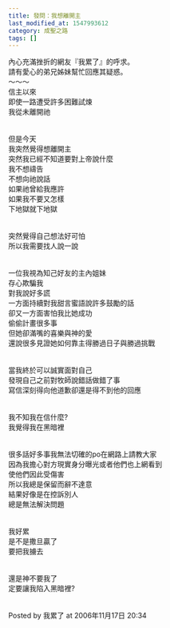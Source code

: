 ```yaml
---
title: 發問：我想離開主
last_modified_at: 1547993612
category: 成聖之路
tags: []
---
```


內心充滿挫折的網友『我累了』的呼求。<br>請有愛心的弟兄姊妹幫忙回應其疑惑。<br>～～～<br><!--more-->信主以來<br>即使一路遭受許多困難試煉<br>我從未離開祂<br><br><br>但是今天<br>我突然覺得想離開主 <br>突然我已經不知道要對上帝說什麼<br>我不想禱告<br>不想向祂說話<br>如果祂曾給我應許<br>如果我不要又怎樣<br>下地獄就下地獄<br><br><br>突然覺得自己想法好可怕<br>所以我需要找人說一說<br><br><br>一位我視為知己好友的主內姐妹<br>存心欺騙我<br>對我說好多謊<br>一方面持續對我甜言蜜語說許多鼓勵的話<br>卻又一方面害怕我比她成功<br>偷偷計畫很多事<br>但她卻滿嘴的喜樂與神的愛<br>還說很多見證她如何靠主得勝過日子與勝過挑戰<br><br><br>當我終於可以誠實面對自己<br>發現自己之前對牧師說錯話做錯了事<br>寫信深刻得向他道歉卻還是得不到他的回應<br><br><br>我不知我在信什麼?<br>我覺得我在黑暗裡<br><br><br>很多話好多事我無法切確的po在網路上請教大家<br>因為我擔心對方現實身分曝光或者他們也上網看到<br>使他們因此受傷害<br>所以我總是保留而辭不達意<br>結果好像是在控訴別人<br>總是無法解決問題<br><br><br>我好累<br>是不是撒旦贏了<br>要把我擄去<br><br><br>還是神不要我了<br>定要讓我陷入黑暗裡?<br><br><br>Posted by 我累了 at 2006年11月17日 20:34 <br>
